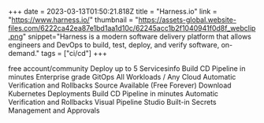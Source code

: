 +++
date = 2023-03-13T01:50:21.818Z
title = "Harness.io"
link = "https://www.harness.io/"
thumbnail = "https://assets-global.website-files.com/6222ca42ea87e1bd1aa1d10c/62245acc1b2f1040941f0d8f_webclip.png"
snippet="Harness is a modern software delivery platform that allows engineers and DevOps to build, test, deploy, and verify software, on-demand."
tags = ["ci/cd"]
+++

free account/community
Deploy up to 5 Servicesinfo
Build CD Pipeline in minutes
Enterprise grade GitOps
All Workloads / Any Cloud
Automatic Verification and Rollbacks
Source Available (Free Forever)
Download
Kubernetes Deployments
Build CD Pipeline in minutes
Automatic Verification and Rollbacks
Visual Pipeline Studio
Built-in Secrets Management and Approvals
